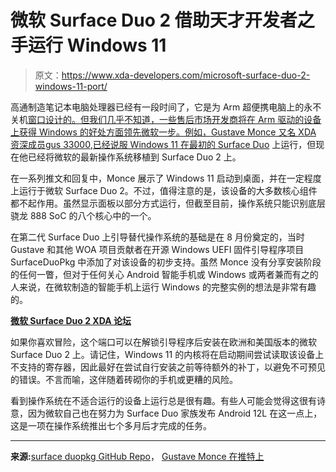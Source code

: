 # 微软 Surface Duo 2 借助天才开发者之手运行 Windows 11

> 原文：<https://www.xda-developers.com/microsoft-surface-duo-2-windows-11-port/>

高通制造笔记本电脑处理器已经有一段时间了，它是为 Arm 超便携电脑上的永不关机[窗口设计的。但我们几乎不知道，一些售后市场开发商将在 Arm 驱动的设备上获得 Windows 的好处方面领先微软一步。例如，Gustave Monce 又名 XDA 资深成员](https://www.xda-developers.com/best-windows-on-arm/)[gus 33000](https://forum.xda-developers.com/m/gus33000.7651894/),[已经说服 Windows 11 在最初的 Surface Duo](https://www.xda-developers.com/windows-11-dual-boot-on-microsoft-surface-duo/) 上运行，但现在他已经将微软的最新操作系统移植到 Surface Duo 2 上。

在一系列推文和回复中，Monce 展示了 Windows 11 启动到桌面，并在一定程度上运行于微软 Surface Duo 2。不过，值得注意的是，该设备的大多数核心组件都不起作用。虽然显示面板以部分方式运行，但截至目前，操作系统只能识别底层骁龙 888 SoC 的八个核心中的一个。

在第二代 Surface Duo 上引导替代操作系统的基础是在 8 月份奠定的，当时 Gustave 和其他 WOA 项目贡献者在开源 Windows UEFI 固件引导程序项目 SurfaceDuoPkg 中添加了对该设备的初步支持。虽然 Monce 没有分享安装阶段的任何一瞥，但对于任何关心 Android 智能手机或 Windows 或两者兼而有之的人来说，在微软制造的智能手机上运行 Windows 的完整实例的想法是非常有趣的。

**[微软 Surface Duo 2 XDA 论坛](https://forum.xda-developers.com/f/microsoft-surface-duo-2.12449/)**

如果你喜欢冒险，这个端口可以在解锁引导程序后安装在欧洲和美国版本的微软 Surface Duo 2 上。请记住，Windows 11 的内核将在启动期间尝试读取该设备上不支持的寄存器，因此最好在尝试自行安装之前等待额外的补丁，以避免不可预见的错误。不言而喻，这伴随着砖砌你的手机或更糟的风险。

看到操作系统在不适合运行的设备上运行总是很有趣。有些人可能会觉得这很有诗意，因为微软自己也在努力为 Surface Duo 家族发布 Android 12L 在这一点上，这是一项在操作系统推出七个多月后才完成的任务。

* * *

**来源:**[surface duopkg GitHub Repo](https://github.com/WOA-Project/SurfaceDuoPkg/releases/tag/2210.29)， [Gustave Monce 在推特上](https://twitter.com/gus33000/status/1579135965918302208)